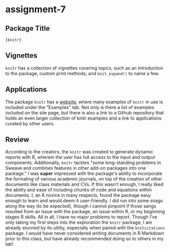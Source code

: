 # assignment-7

## Package Title 

`{knitr}`

## Vignettes 

`knitr` has a collection of vignettes covering topics, such as an introduction to the package, custom print methods, and `knit_expand()` to name a few. 

## Applications 

The package `knitr` has a [website](https://yihui.org/knitr/), where many examples of `knitr` in use is included under the "Examples" tab. Not only is there a list of examples included on the site page, but there is also a link to a Github repository that holds an even larger collection of knitr examples and a link to applications curated by other users. 

## Review 
According to the creators, the `knitr` was created to generate dynamic reports with R, wherein the user has full access to the input and output components. Additionally, `knitr` tackles "some long-standing problems in Sweave and combines features in other add-on packages into one package." I was **super** impressed with the package's ability to incorporate the formating of various academic journals, on top of the creation of other documents like class materials and CVs. If this wasn't enough, I really liked the ability and ease of including chunks of code and equations within documents. I, an R novice in many respects, found the package  easy enough to learn and would deem it user-friendly. I did run into some snags along the way (to be expected), though I cannot pinpoint if those sangs resulted from an issue with the package, an issue within R, or my beginning stages R skills. All in all, I have no major problems to report. Though I've only taking my first steps into the exploration the `knitr` package, I am already stunned by its utility, especially when paired with the `knitcitations` package. I would have never considered writing documents in R Markdown prior to this class, but have already recommended doing so to others in my lab!
